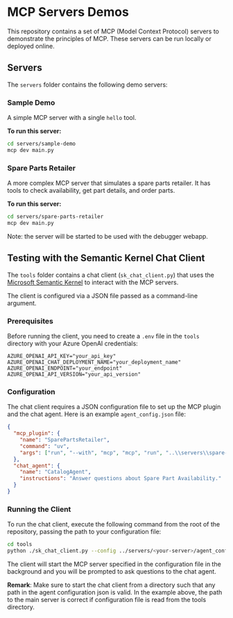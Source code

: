 # MCP Servers Demos

This repository contains a set of MCP (Model Context Protocol) servers to demonstrate the principles of MCP. These servers can be run locally or deployed online.

## Servers

The `servers` folder contains the following demo servers:

### Sample Demo

A simple MCP server with a single `hello` tool.

**To run this server:**

```bash
cd servers/sample-demo
mcp dev main.py
```

### Spare Parts Retailer

A more complex MCP server that simulates a spare parts retailer. It has tools to check availability, get part details, and order parts.

**To run this server:**

```bash
cd servers/spare-parts-retailer
mcp dev main.py
```

Note: the server will be started to be used with the debugger webapp.

## Testing with the Semantic Kernel Chat Client

The `tools` folder contains a chat client (`sk_chat_client.py`) that uses the [Microsoft Semantic Kernel](https://github.com/microsoft/semantic-kernel) to interact with the MCP servers.

The client is configured via a JSON file passed as a command-line argument.

### Prerequisites

Before running the client, you need to create a `.env` file in the `tools` directory with your Azure OpenAI credentials:

```
AZURE_OPENAI_API_KEY="your_api_key"
AZURE_OPENAI_CHAT_DEPLOYMENT_NAME="your_deployment_name"
AZURE_OPENAI_ENDPOINT="your_endpoint"
AZURE_OPENAI_API_VERSION="your_api_version"
```

### Configuration

The chat client requires a JSON configuration file to set up the MCP plugin and the chat agent. Here is an example `agent_config.json` file:

```json
{
  "mcp_plugin": {
    "name": "SparePartsRetailer",
    "command": "uv",
    "args": ["run", "--with", "mcp", "mcp", "run", "..\\servers\\spare-parts-retailer\\main.py"]
  },
  "chat_agent": {
    "name": "CatalogAgent",
    "instructions": "Answer questions about Spare Part Availability."
  }
}
```

### Running the Client

To run the chat client, execute the following command from the root of the repository, passing the path to your configuration file:

```bash
cd tools
python ./sk_chat_client.py --config ../servers/<your-server>/agent_config.json
```

The client will start the MCP server specified in the configuration file in the background and you will be prompted to ask questions to the chat agent.

**Remark**: Make sure to start the chat client from a directory such that any path in the agent configuration json is valid.
In the example above, the path to the main server is correct if configuration file is read from the tools directory.
